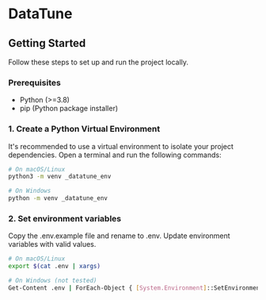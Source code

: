 # DataTune
## Getting Started

Follow these steps to set up and run the project locally.

### Prerequisites

- Python (>=3.8)
- pip (Python package installer)

### 1. Create a Python Virtual Environment

It's recommended to use a virtual environment to isolate your project dependencies. Open a terminal and run the following commands:

```bash
# On macOS/Linux
python3 -m venv _datatune_env

# On Windows
python -m venv _datatune_env
```

### 2. Set environment variables

Copy the .env.example file and rename to .env. Update environment variables with valid values.
```bash
# On macOS/Linux
export $(cat .env | xargs)

# On Windows (not tested)
Get-Content .env | ForEach-Object { [System.Environment]::SetEnvironmentVariable($_.Split('=')[0], $_.Split('=')[1], [System.EnvironmentVariableTarget]::Process) }
```
